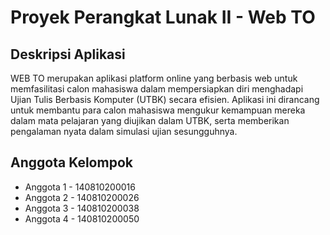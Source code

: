 # Proyek Perangkat Lunak II - Web TO

## Deskripsi Aplikasi
WEB TO merupakan aplikasi platform online yang berbasis web untuk memfasilitasi calon mahasiswa dalam mempersiapkan diri menghadapi Ujian Tulis Berbasis Komputer (UTBK) secara efisien. Aplikasi ini dirancang untuk membantu para calon mahasiswa mengukur kemampuan mereka dalam mata pelajaran yang diujikan dalam UTBK, serta memberikan pengalaman nyata dalam simulasi ujian sesungguhnya.

## Anggota Kelompok
- Anggota 1 - 140810200016
- Anggota 2 - 140810200026
- Anggota 3 - 140810200038
- Anggota 4 - 140810200050
